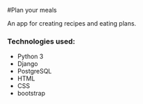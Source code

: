 #Plan your meals

An app for creating recipes and eating plans.

### Technologies used:

* Python 3
* Django
* PostgreSQL
* HTML
* CSS
* bootstrap

